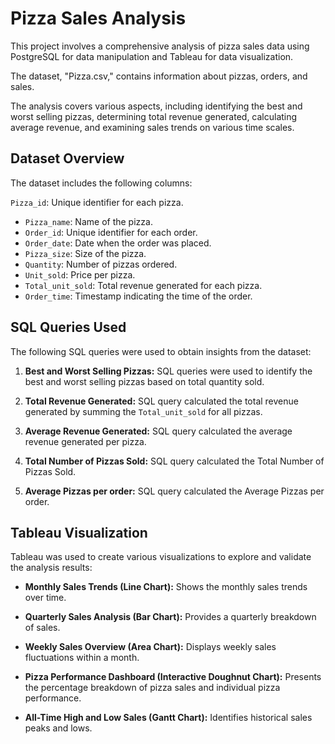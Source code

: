 # Pizza Sales Analysis
This project involves a comprehensive analysis of pizza sales data using PostgreSQL for data manipulation and Tableau for data visualization. 

The dataset, "Pizza.csv," contains information about pizzas, orders, and sales. 

The analysis covers various aspects, including identifying the best and worst selling pizzas, determining total revenue generated, calculating average revenue, and examining sales trends on various time scales.

## Dataset Overview
The dataset includes the following columns:

`Pizza_id`: Unique identifier for each pizza.
- `Pizza_name`: Name of the pizza.
- `Order_id`: Unique identifier for each order.
- `Order_date`: Date when the order was placed.
- `Pizza_size`: Size of the pizza.
- `Quantity`: Number of pizzas ordered.
- `Unit_sold`: Price per pizza.
- `Total_unit_sold`: Total revenue generated for each pizza.
- `Order_time`: Timestamp indicating the time of the order.

## SQL Queries Used

The following SQL queries were used to obtain insights from the dataset:

1. **Best and Worst Selling Pizzas:** SQL queries were used to identify the best and worst selling pizzas based on total quantity sold.

2. **Total Revenue Generated:** SQL query calculated the total revenue generated by summing the `Total_unit_sold` for all pizzas.

3. **Average Revenue Generated:** SQL query calculated the average revenue generated per pizza.

4. **Total Number of Pizzas Sold:** SQL query calculated the Total Number of Pizzas Sold.

5. **Average Pizzas per order:** SQL query calculated the Average Pizzas per order.


## Tableau Visualization

Tableau was used to create various visualizations to explore and validate the analysis results:

- **Monthly Sales Trends (Line Chart):** Shows the monthly sales trends over time.

- **Quarterly Sales Analysis (Bar Chart):** Provides a quarterly breakdown of sales.

- **Weekly Sales Overview (Area Chart):** Displays weekly sales fluctuations within a month.

- **Pizza Performance Dashboard (Interactive Doughnut Chart):** Presents the percentage breakdown of pizza sales and individual pizza performance.

- **All-Time High and Low Sales (Gantt Chart):** Identifies historical sales peaks and lows.




